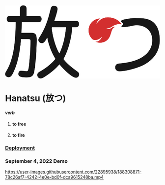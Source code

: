 ![Hanatsu](src/assets/hanatsu-dark.svg)

# Hanatsu (放つ)
#### _verb_
1. #### to free
2. #### to fire

### [Deployment](https://hanatsu.net)

### September 4, 2022 Demo
https://user-images.githubusercontent.com/22895938/188308871-78c26af7-4242-4e0e-bd0f-dca9615248ba.mp4
